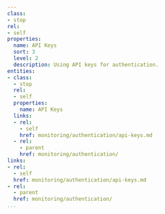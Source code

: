 ```yaml
---
class:
- stop
rel:
- self
properties:
  name: API Keys
  sort: 3
  level: 2
  description: Using API keys for authentication.
entities:
- class:
  - stop
  rel:
  - self
  properties:
    name: API Keys
  links:
  - rel:
    - self
    href: monitoring/authentication/api-keys.md
  - rel:
    - parent
    href: monitoring/authentication/
links:
- rel:
  - self
  href: monitoring/authentication/api-keys.md
- rel:
  - parent
  href: monitoring/authentication/
...
```

